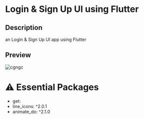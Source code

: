 # Login & Sign Up UI using Flutter
## Description
an Login & Sign Up UI app using Flutter

## Preview
![cgngc](https://user-images.githubusercontent.com/91388754/159683536-226fc86f-41c2-4e88-87f1-9aea69511caf.gif)

# ⚠️ Essential Packages
* get:
* line_icons: ^2.0.1
* animate_do: ^2.1.0
